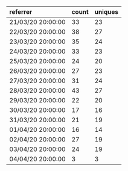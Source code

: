 | referrer          | count | uniques |
| :---------------- | :---- | :------ |
| 21/03/20 20:00:00 | 33    | 23      |
| 22/03/20 20:00:00 | 38    | 27      |
| 23/03/20 20:00:00 | 35    | 24      |
| 24/03/20 20:00:00 | 33    | 23      |
| 25/03/20 20:00:00 | 24    | 20      |
| 26/03/20 20:00:00 | 27    | 23      |
| 27/03/20 20:00:00 | 31    | 24      |
| 28/03/20 20:00:00 | 43    | 27      |
| 29/03/20 20:00:00 | 22    | 20      |
| 30/03/20 20:00:00 | 17    | 16      |
| 31/03/20 20:00:00 | 21    | 19      |
| 01/04/20 20:00:00 | 16    | 14      |
| 02/04/20 20:00:00 | 27    | 19      |
| 03/04/20 20:00:00 | 24    | 19      |
| 04/04/20 20:00:00 | 3     | 3       |